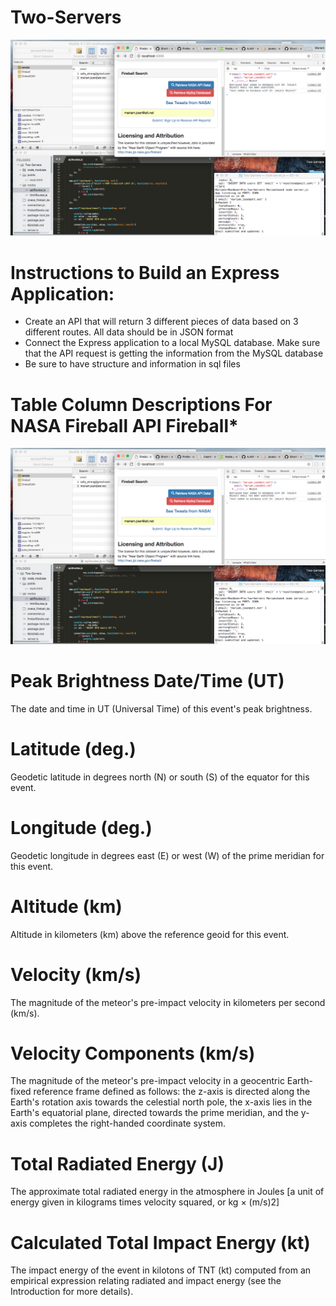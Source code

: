 # Two-Servers


![screenshot](screenshot1.png)

# **Instructions to Build an Express Application:**

- Create an API that will return 3 different pieces of data based on 3 different routes. All data should be in JSON format
- Connect the Express application to a local MySQL database. Make sure that the API request is getting the information from the MySQL database
- Be sure to have structure and information in sql files

# **Table Column Descriptions For NASA Fireball API Fireball***
![screenshot sequelpro code](screenshot1.png)

# **Peak Brightness Date/Time (UT)**
The date and time in UT (Universal Time) of this event's peak brightness.


# **Latitude (deg.)**
Geodetic latitude in degrees north (N) or south (S) of the equator for this event.

# **Longitude (deg.)**
Geodetic longitude in degrees east (E) or west (W) of the prime meridian for this event.

# **Altitude (km)**
Altitude in kilometers (km) above the reference geoid for this event.

# **Velocity (km/s)**
The magnitude of the meteor's pre-impact velocity in kilometers per second (km/s).

# **Velocity Components (km/s)**
The magnitude of the meteor's pre-impact velocity in a geocentric Earth-fixed reference frame defined as follows: the z-axis is directed along the Earth's rotation axis towards the celestial north pole, the x-axis lies in the Earth's equatorial plane, directed towards the prime meridian, and the y-axis completes the right-handed coordinate system.

# **Total Radiated Energy (J)**
The approximate total radiated energy in the atmosphere in Joules [a unit of energy given in kilograms times velocity squared, or kg × (m/s)2]

# **Calculated Total Impact Energy (kt)**
The impact energy of the event in kilotons of TNT (kt) computed from an empirical expression relating radiated and impact energy (see the Introduction for more details).
